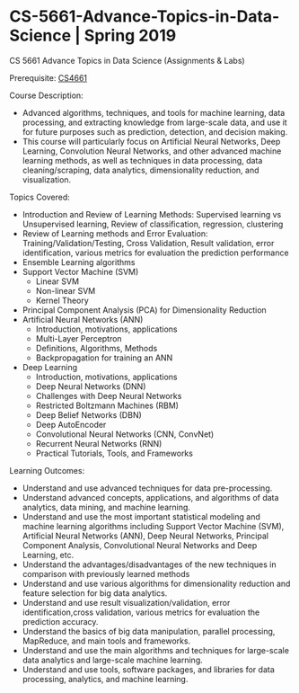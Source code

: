 # CS-5661-Advance-Topics-in-Data-Science  | Spring 2019
CS 5661 Advance Topics in Data Science (Assignments &amp; Labs)

Prerequisite: <a href="https://github.com/smitkumarpatel4/CS_4661_Data_Science_Class_Workspace">CS4661</a> 

Course Description:
- Advanced algorithms, techniques, and tools for machine learning, data processing, and extracting knowledge from large-scale data, and use it for future purposes such as prediction, detection, and decision making.
- This course will particularly focus on Artificial Neural Networks, Deep Learning, Convolution Neural Networks, and other advanced machine learning methods, as well as techniques in data processing, data cleaning/scraping, data analytics, dimensionality reduction, and visualization.

Topics Covered:

- Introduction and Review of Learning Methods: Supervised learning vs Unsupervised learning, Review of classification, regression, clustering
- Review of Learning methods and Error Evaluation: Training/Validation/Testing, Cross Validation, Result validation, error identification, various metrics for evaluation the prediction performance
-	Ensemble Learning algorithms
-	Support Vector Machine (SVM)
    - Linear SVM
    -	Non-linear SVM
    -	Kernel Theory
-	Principal Component Analysis (PCA) for Dimensionality Reduction 
-	Artificial Neural Networks (ANN)
    -	Introduction, motivations, applications
    -	Multi-Layer Perceptron
    -	Definitions, Algorithms, Methods
    -	Backpropagation for training an ANN
-	Deep Learning
    -	Introduction, motivations, applications
    -	Deep Neural Networks (DNN)
    -	Challenges with Deep Neural Networks
    -	Restricted Boltzmann Machines (RBM)
    -	Deep Belief Networks (DBN)
    -	Deep AutoEncoder
    -	Convolutional Neural Networks (CNN, ConvNet)
    -	Recurrent Neural Networks (RNN)
    -	Practical Tutorials, Tools, and Frameworks


Learning Outcomes:
- Understand and use advanced techniques for data pre-processing.
- Understand advanced concepts, applications, and algorithms of data analytics, data mining, and machine learning.
-  Understand and use the most important statistical modeling and machine learning algorithms including Support Vector Machine (SVM), Artificial
Neural Networks (ANN), Deep Neural Networks, Principal Component Analysis, Convolutional Neural Networks and Deep Learning, etc.
- Understand the advantages/disadvantages of the new techniques in comparison with previously learned methods
- Understand and use various algorithms for dimensionality reduction and feature selection for big data analytics.
- Understand and use result visualization/validation, error identification,cross validation, various metrics for evaluation the prediction accuracy.
- Understand the basics of big data manipulation, parallel processing, MapReduce, and main tools and frameworks.
- Understand and use the main algorithms and techniques for large-scale data analytics and large-scale machine learning.
- Understand and use tools, software packages, and libraries for data processing, analytics, and machine learning.
